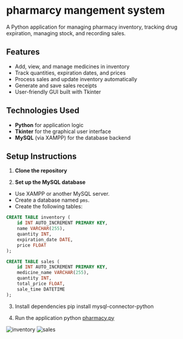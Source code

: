 # pharmarcy mangement system


A Python application for managing pharmacy inventory, tracking drug expiration, managing stock, and recording sales.

## Features

- Add, view, and manage medicines in inventory
- Track quantities, expiration dates, and prices
- Process sales and update inventory automatically
- Generate and save sales receipts
- User-friendly GUI built with Tkinter

## Technologies Used

- **Python** for application logic
- **Tkinter** for the graphical user interface
- **MySQL** (via XAMPP) for the database backend

## Setup Instructions

1. **Clone the repository**  

2. **Set up the MySQL database**  
- Use XAMPP or another MySQL server.
- Create a database named `pms`.
- Create the following tables:

```sql
CREATE TABLE inventory (
    id INT AUTO_INCREMENT PRIMARY KEY,
    name VARCHAR(255),
    quantity INT,
    expiration_date DATE,
    price FLOAT
);

CREATE TABLE sales (
    id INT AUTO_INCREMENT PRIMARY KEY,
    medicine_name VARCHAR(255),
    quantity INT,
    total_price FLOAT,
    sale_time DATETIME
);


```



3. Install dependencies
pip install mysql-connector-python

4. Run the application
python [pharmacy.py](http://_vscodecontentref_/0)

![inventory](https://github.com/user-attachments/assets/1566454c-342e-413f-a15c-84a42b7f329b)
![sales](https://github.com/user-attachments/assets/99cc96df-7262-4da2-8752-18a0f963f6f3)
